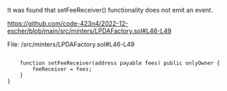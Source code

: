 It was found that setFeeReceiver() functionality does not emit an event. 


https://github.com/code-423n4/2022-12-escher/blob/main/src/minters/LPDAFactory.sol#L46-L49

File: /src/minters/LPDAFactory.sol#L46-L49

```

    function setFeeReceiver(address payable fees) public onlyOwner {
        feeReceiver = fees;
    }
}

````
